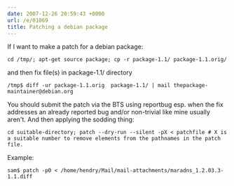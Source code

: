 ```yaml
---
date: 2007-12-26 20:59:43 +0000
url: /e/01069
title: Patching a debian package
---
```


If I want to make a patch for a debian package:

	cd /tmp/; apt-get source package; cp -r package-1.1/ package-1.1.orig/
and then fix file(s) in package-1.1/ directory

	/tmp$ diff -ur package-1.1.orig  package-1.1/ | mail thepackage-maintainer@debian.org
You should submit the patch via the BTS using reportbug esp. when the fix addresses an already reported bug and/or non-trivial like mine usually aren't.
And then applying the sodding thing:

	cd suitable-directory; patch --dry-run --silent -pX < patchfile # X is a suitable number to remove elements from the pathnames in the patch file.
Example:

	sam$ patch -p0 < /home/hendry/Mail/mail-attachments/maradns_1.2.03.3-1.1.diff
